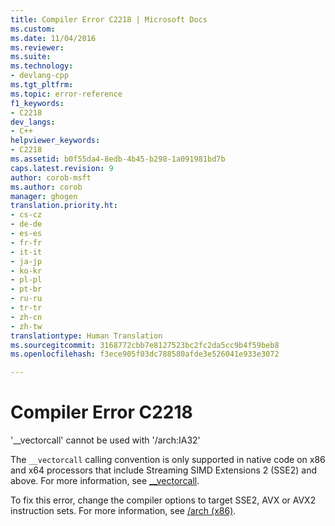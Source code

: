 ```yaml
---
title: Compiler Error C2218 | Microsoft Docs
ms.custom: 
ms.date: 11/04/2016
ms.reviewer: 
ms.suite: 
ms.technology:
- devlang-cpp
ms.tgt_pltfrm: 
ms.topic: error-reference
f1_keywords:
- C2218
dev_langs:
- C++
helpviewer_keywords:
- C2218
ms.assetid: b0f55da4-8edb-4b45-b298-1a091981bd7b
caps.latest.revision: 9
author: corob-msft
ms.author: corob
manager: ghogen
translation.priority.ht:
- cs-cz
- de-de
- es-es
- fr-fr
- it-it
- ja-jp
- ko-kr
- pl-pl
- pt-br
- ru-ru
- tr-tr
- zh-cn
- zh-tw
translationtype: Human Translation
ms.sourcegitcommit: 3168772cbb7e8127523bc2fc2da5cc9b4f59beb8
ms.openlocfilehash: f3ece905f03dc788580afde3e526041e933e3072

---
```

# Compiler Error C2218
'__vectorcall' cannot be used with '/arch:IA32'  
  
 The `__vectorcall` calling convention is only supported in native code on x86 and x64 processors that include Streaming SIMD Extensions 2 (SSE2) and above. For more information, see [__vectorcall](../../cpp/vectorcall.md).  
  
 To fix this error, change the compiler options to target SSE2, AVX or AVX2 instruction sets. For more information, see [/arch (x86)](../../build/reference/arch-x86.md).


<!--HONumber=Jan17_HO1-->


